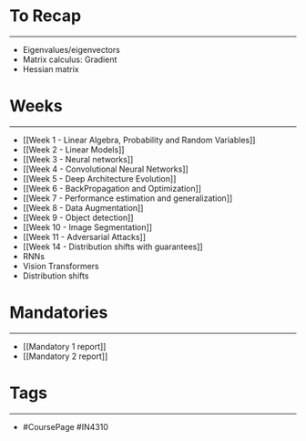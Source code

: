 
# To Recap
---

* Eigenvalues/eigenvectors
* Matrix calculus: Gradient
* Hessian matrix


# Weeks
---

* [[Week 1 - Linear Algebra, Probability and Random Variables]]
* [[Week 2 - Linear Models]]
* [[Week 3 - Neural networks]]
* [[Week 4 - Convolutional Neural Networks]]
* [[Week 5 - Deep Architecture Evolution]]
* [[Week 6 - BackPropagation and Optimization]]
* [[Week 7 - Performance estimation and generalization]]
* [[Week 8 - Data Augmentation]]
* [[Week 9 - Object detection]]
* [[Week 10 - Image Segmentation]]
* [[Week 11 - Adversarial Attacks]]
* [[Week 14 - Distribution shifts with guarantees]]
* RNNs 
* Vision Transformers
* Distribution shifts


# Mandatories
---
* [[Mandatory 1 report]]
* [[Mandatory 2 report]]

# Tags
---
* #CoursePage #IN4310